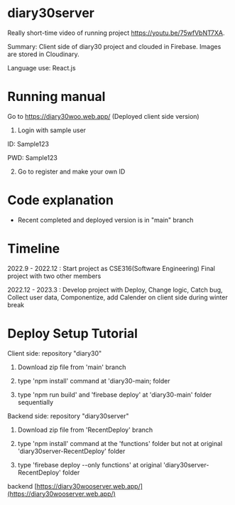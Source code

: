 # diary30server

Really short-time video of running project <a>https://youtu.be/75wfVbNT7XA</a>.

Summary: Client side of diary30 project and clouded in Firebase. Images are stored in Cloudinary.

Language use: React.js

# Running manual

Go to <a>https://diary30woo.web.app/</a> (Deployed client side version)

1. Login with sample user

ID: Sample123

PWD: Sample123

2. Go to register and make your own ID

# Code explanation

- Recent completed and deployed version is in "main" branch

# Timeline

2022.9 - 2022.12 : Start project as CSE316(Software Engineering) Final project with two other members

2022.12 - 2023.3 : Develop project with Deploy, Change logic, Catch bug, Collect user data, Componentize, add Calender on client side during winter break

# Deploy Setup Tutorial

Client side: repository "diary30"

1. Download zip file from 'main' branch

2. type 'npm install' command at 'diary30-main; folder

3. type 'npm run build' and 'firebase deploy' at 'diary30-main' folder sequentially

Backend side: repository "diary30server"

1. Download zip file from 'RecentDeploy' branch

2. type 'npm install' command at the 'functions' folder but not at original 'diary30server-RecentDeploy' folder

3. type 'firebase deploy --only functions' at original 'diary30server-RecentDeploy' folder

backend
[https://diary30wooserver.web.app/](https://diary30wooserver.web.app/)
